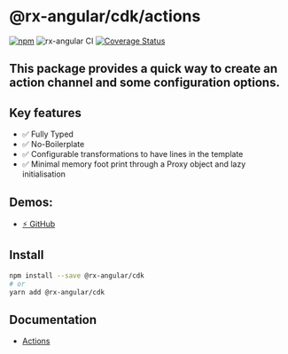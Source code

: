 # @rx-angular/cdk/actions

[![npm](https://img.shields.io/npm/v/%40rx-angular%2Fcdk.svg)](https://www.npmjs.com/package/%40rx-angular%2Fcdk)
![rx-angular CI](https://github.com/rx-angular/rx-angular/workflows/rx-angular%20CI/badge.svg?branch=master)
[![Coverage Status](https://raw.githubusercontent.com/rx-angular/rx-angular/github-pages/docs/test-coverage/cdk/jest-coverage-badge.svg)](https://rx-angular.github.io/rx-angular/test-coverage/cdk/lcov-report/index.html)

## This package provides a quick way to create an action channel and some configuration options. 


## Key features

 - ✅ Fully Typed
 - ✅ No-Boilerplate
 - ✅ Configurable transformations to have lines in the template
 - ✅ Minimal memory foot print through a Proxy object and lazy initialisation
 
## Demos:

- [⚡ GitHub](https://github.com/BioPhoton/rx-angular-cdk-coalescing)

## Install

```bash
npm install --save @rx-angular/cdk
# or
yarn add @rx-angular/cdk
```

## Documentation

- [Actions](https://github.com/rx-angular/rx-angular/tree/master/libs/cdk/actions/docs/Readme.md)
